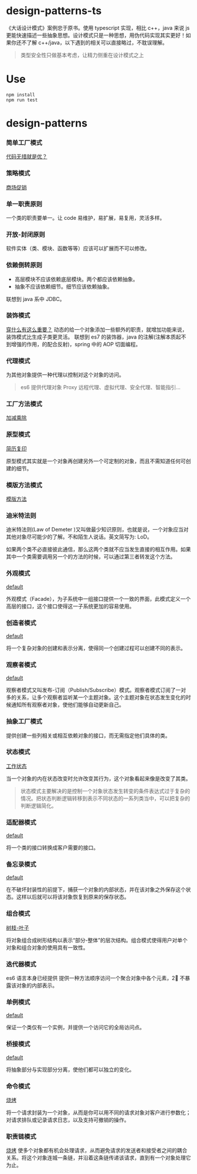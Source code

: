 # design-patterns-ts

《大话设计模式》案例忠于原书。使用 typescript 实现，相比 c++，java 来说 js 更能快速描述一些抽象思想。设计模式只是一种思想，用伪代码实现其实更好！如果你还不了解 c++/java，以下遇到的相关可以直接略过，不耽误理解。

> 类型安全性只做基本考虑，让精力侧重在设计模式之上

# Use

```
npm install
npm run test
```

# design-patterns

### 简单工厂模式

[代码无措就是优？](./src/factory.ts)

### 策略模式

[商场促销](./src/strategy.ts)

### 单一职责原则

一个类的职责要单一。让 code 易维护，易扩展，易复用，灵活多样。

### 开放-封闭原则

软件实体（类、模块、函数等等）应该可以扩展而不可以修改。

### 依赖倒转原则

- 高层模块不应该依赖底层模块。两个都应该依赖抽象。
- 抽象不应该依赖细节。细节应该依赖抽象。

联想到 java 系中 JDBC。

### 装饰模式

[穿什么有这么重要？](./src/decorator.ts)
动态的给一个对象添加一些额外的职责，就增加功能来说，装饰模式比生成子类更灵活。
联想到 es7 的装饰器，java 的注解(注解本质起不到增强的作用，的配合反射)，spring 中的 AOP 切面编程。

### 代理模式

为其他对象提供一种代理以控制对这个对象的访问。

> es6 提供代理对象 Proxy
> 远程代理、虚拟代理、安全代理、智能指引...

### 工厂方法模式

[加减乘除](./src/factoryMethod.ts)

### 原型模式

[简历复印](./src/prototype.ts)

原型模式其实就是一个对象再创建另外一个可定制的对象，而且不需知道任何可创建的细节。

### 模版方法模式

[模版方法](./src/templateMethod.ts)

### 迪米特法则

迪米特法则(Law of Demeter )又叫做最少知识原则，也就是说，一个对象应当对其他对象尽可能少的了解。不和陌生人说话。英文简写为: LoD。

如果两个类不必直接彼此通信，那么这两个类就不应当发生直接的相互作用。如果其中一个类需要调用另一个的方法的时候，可以通过第三者转发这个方法。

### 外观模式

[default](./src/facade.ts)

外观模式（Facade），为子系统中一组接口提供一个一致的界面，此模式定义一个高层的接口，这个接口使得这一子系统更加的容易使用。

### 创造者模式

[default](./src/builder.ts)

将一个复杂对象的创建和表示分离，使得同一个创建过程可以创建不同的表示。

### 观察者模式

[default](./src/observer.ts)

观察者模式又叫发布-订阅（Publish/Subscribe）模式。观察者模式订阅了一对多的关系，让多个观察者监听某一个主题对象。这个主题对象在状态发生变化的时候通知所有观察者对象，使他们能够自动更新自己。

### 抽象工厂模式

提供创建一些列相关或相互依赖对象的接口，而无需指定他们具体的类。

### 状态模式

[工作状态](./src/state.ts)

当一个对象的内在状态改变时允许改变其行为，这个对象看起来像是改变了其类。

> 状态模式主要解决的是控制一个对象状态发生转变的条件表达式过于复杂的情况。把状态判断逻辑转移到表示不同状态的一系列类当中，可以把复杂的判断逻辑简化。

### 适配器模式

[default](./src/adapter.ts)

将一个类的接口转换成客户需要的接口。

### 备忘录模式

[default](./src/memento.ts)

在不破坏封装性的前提下，捕获一个对象的内部状态，并在该对象之外保存这个状态。这样以后就可以将该对象恢复到原来的保存状态。

### 组合模式

[树枝-叶子](./src/composite.ts)

将对象组合成树形结构以表示“部分-整体”的层次结构。组合模式使得用户对单个对象和组合对象的使用具有一致性。

### 迭代器模式

es6 语言本身已经提供
提供一种方法顺序访问一个聚合对象中各个元素，2⃣️ 不暴露该对象的内部表示。

### 单例模式

[default](./src/singleton.ts)

保证一个类仅有一个实例，并提供一个访问它的全局访问点。

### 桥接模式

[default](./src/bridge.ts)

将抽象部分与实现部分分离，使他们都可以独立的变化。

### 命令模式

[烧烤](./src/command.ts)

将一个请求封装为一个对象，从而是你可以用不同的请求对象对客户进行参数化；对请求排队或记录请求日志，以及支持可撤销的操作。

### 职责链模式

[烧烤](./src/command.ts)
使多个对象都有机会处理请求，从而避免请求的发送者和接受者之间的耦合关系。将这个对象连城一条链，并沿着这条链传递该请求，直到有一个对象处理它为止。
